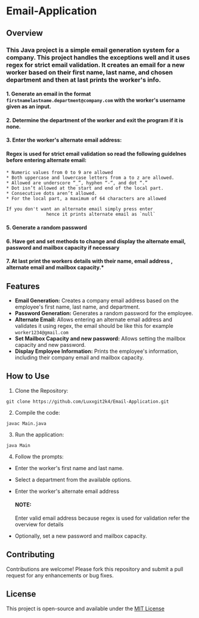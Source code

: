 # Email-Application


## Overview

### This Java project is a simple email generation system for a company. This project handles the exceptions well and it uses regex for strict email validation. It creates an email for a new worker based on their first name, last name, and chosen department and then at last prints the worker's info.

#### 1. Generate an email in the format `firstnamelastname.department@company.com` with the worker's username given as an input.
#### 2. Determine the department of the worker and exit the program if it is none.
#### 3. Enter the worker's alternate email address:

   #### Regex is used for strict email validation so read the following guidelnes before entering alternate email:

   ```
   * Numeric values from 0 to 9 are allowed
   * Both uppercase and lowercase letters from a to z are allowed.
   * Allowed are underscore “_”, hyphen “-“, and dot “.”
   * Dot isn’t allowed at the start and end of the local part.
   * Consecutive dots aren’t allowed.
   * For the local part, a maximum of 64 characters are allowed
   ```
```
If you don't want an alternate email simply press enter
               hence it prints alternate email as `null`
```

#### 5. Generate a random password
#### 6. Have get and set methods to change and display the alternate email, password and mailbox capacity if necessary
#### 7. At last print the workers details with their name, email address , alternate email and mailbox capacity.*

## Features

- **Email Generation:** Creates a company email address based on the employee's first name, last name, and department.
- **Password Generation:** Generates a random password for the employee.
- **Alternate Email:** Allows entering an alternate email address and validates it using regex, the email should be like this for example `worker1234@gmail.com` 
- **Set Mailbox Capacity and new password:** Allows setting the mailbox capacity and new password.
- **Display Employee Information:** Prints the employee's information, including their company email and mailbox capacity.

## How to Use

1. Clone the Repository:

```
git clone https://github.com/Luxxgit2k4/Email-Application.git
```
2. Compile the code:
 ```
 javac Main.java
```
3. Run the application:
```
java Main
```
4. Follow the prompts: 
- Enter the worker's first name and last name.
- Select a department from the available options.
- Enter the worker's alternate email address
  

  #### NOTE:
   Enter valid email address because regex is used
   for validation refer the overview for details
  
- Optionally, set a new password and mailbox capacity.

## Contributing

Contributions are welcome! Please fork this repository and submit a pull request for any enhancements or bug fixes.

## License

This project is open-source and available under the [MIT License](https://opensource.org/license/mit)
